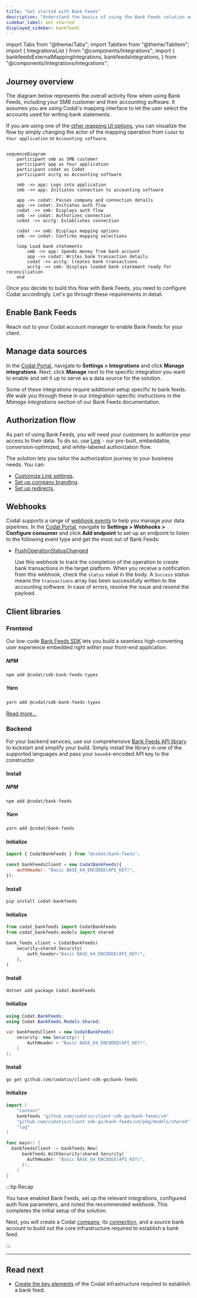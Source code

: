 ```yaml
---
title: "Get started with Bank Feeds"
description: "Understand the basics of using the Bank Feeds solution and learn how to perform the initial setup for the solution"
sidebar_label: Get started
displayed_sidebar: bankfeeds
---
```


import Tabs from "@theme/Tabs";
import TabItem from "@theme/TabItem";
import { IntegrationsList } from "@components/Integrations";
import {
  bankfeedsExternalMappingIntegrations,
  bankfeedsIntegrations,
} from "@components/Integrations/integrations";

## Journey overview

The diagram below represents the overall activity flow when using Bank Feeds, including your SMB customer and their accounting software. It assumes you are using Codat's mapping interface to let the user select the accounts used for writing bank statements.

If you are using one of the [other mapping UI options](/bank-feeds/mapping/overview), you can visualize the flow by simply changing the actor of the mapping operation from `Codat` to `Your application` or `Accounting software`.

```mermaid

sequenceDiagram
    participant smb as SMB customer
    participant app as Your application
    participant codat as Codat
    participant acctg as Accounting software

    smb ->> app: Logs into application
    smb ->> app: Initiates connection to accounting software

    app ->> codat: Passes company and connection details
    app ->> codat: Initiates auth flow
    codat ->> smb: Displays auth flow
    smb ->> codat: Authorizes connection
    codat ->> acctg: Establishes connection

    codat ->> smb: Displays mapping options
    smb ->> codat: Confirms mapping selections

    loop Load bank statements
        smb ->> app: Spends money from bank account
        app ->> codat: Writes bank transaction details
        codat ->> acctg: Creates bank transactions
        acctg ->> smb: Displays loaded bank statement ready for reconciliation
    end

```

Once you decide to build this flow with Bank Feeds, you need to configure Codat accordingly. Let's go through these requirements in detail.

## Enable Bank Feeds

Reach out to your Codat account manager to enable Bank Feeds for your client.

## Manage data sources

In the <a href="https://app.codat.io" target="_blank">Codat Portal</a>, navigate to **Settings > Integrations** and click **Manage integrations**. Next, click **Manage** next to the specific integration you want to enable and set it up to serve as a data source for the solution.

<IntegrationsList integrations={bankfeedsIntegrations} />

Some of these integrations require additional setup specific to bank feeds. We walk you through these in our integration-specific instructions in the _Manage integrations_ section of our Bank Feeds documentation.

## Authorization flow

As part of using Bank Feeds, you will need your customers to authorize your access to their data. To do so, use [Link](/auth-flow/authorize-embedded-link) - our pre-built, embeddable, conversion-optimized, and white-labeled authorization flow.

The solution lets you tailor the authorization journey to your business needs. You can:

- [Customize Link settings](/auth-flow/customize/customize-link).
- [Set up company branding](/auth-flow/customize/branding).
- [Set up redirects](/auth-flow/customize/set-up-redirects).

## Webhooks

Codat supports a range of [webhook events](/using-the-api/webhooks/event-types) to help you manage your data pipelines. In the <a href="https://app.codat.io" target="_blank">Codat Portal</a>, navigate to **Settings > Webhooks > Configure consumer** and click **Add endpoint** to set up an endpoint to listen to the following event type and get the most out of Bank Feeds:

- [PushOperationStatusChanged](/using-the-api/webhooks/event-types)

  Use this webhook to track the completion of the operation to create bank transactions in the target platform. When you receive a notification from this webhook, check the `status` value in the body. A `Success` status means the `transactions` array has been successfully written to the accounting software. In case of errors, resolve the issue and resend the payload.

## Client libraries

### Frontend

Our low-code [Bank Feeds SDK](/bank-feeds/create-account) lets you build a seamless high-converting user experience embedded right within your front-end application.

##### NPM

```sh
npm add @codat/sdk-bank-feeds-types
```

##### Yarn

```sh
yarn add @codat/sdk-bank-feeds-types
```

[Read more...](/bank-feeds/bank-feeds-sdk)

### Backend

For your backend services, use our comprehensive [Bank Feeds API library](/get-started/libraries) to kickstart and simplify your build. Simply install the library in one of the supported languages and pass your `base64`-encoded API key to the constructor.

<Tabs groupId="language">

<TabItem value="nodejs" label="TypeScript">

#### Install

##### NPM

```sh
npm add @codat/bank-feeds
```

##### Yarn

```sh
yarn add @codat/bank-feeds
```

#### Initialize

```javascript
import { CodatBankFeeds } from "@codat/bank-feeds";

const bankFeedsClient = new CodatBankFeeds({
    authHeader: "Basic BASE_64_ENCODED(API_KEY)",
});
```

</TabItem>

<TabItem value="python" label="Python">

#### Install

```sh
pip install codat-bankfeeds
```

#### Initialize

```python
from codat_bankfeeds import CodatBankFeeds
from codat_bankfeeds.models import shared

bank_feeds_client = CodatBankFeeds(
    security=shared.Security(
        auth_header="Basic BASE_64_ENCODED(API_KEY)",
    ),
)
```

</TabItem>

<TabItem value="csharp" label="C#">

#### Install

```sh
dotnet add package Codat.BankFeeds
```

#### Initialize

```csharp
using Codat.BankFeeds;
using Codat.BankFeeds.Models.Shared;

var bankFeedsClient = new CodatBankFeeds(
    security: new Security() {
        AuthHeader = "Basic BASE_64_ENCODED(API_KEY)",
    }
);
```

</TabItem>

<TabItem value="go" label="Go">

#### Install

```sh
go get github.com/codatio/client-sdk-go/bank-feeds
```

#### Initialize

```go
import (
	"context"
	bankfeeds "github.com/codatio/client-sdk-go/bank-feeds/v4"
	"github.com/codatio/client-sdk-go/bank-feeds/v4/pkg/models/shared"
	"log"
)

func main() {
  bankfeedsClient := bankfeeds.New(
      bankfeeds.WithSecurity(shared.Security{
        AuthHeader: "Basic BASE_64_ENCODED(API_KEY)",
      }),
    )
}

```

</TabItem>

</Tabs>

:::tip Recap

You have enabled Bank Feeds, set up the relevant integrations, configured auth flow parameters, and noted the recommended webhook. This completes the initial setup of the solution.

Next, you will create a Codat [company](../terms/company), its [connection](../terms/connection), and a source bank account to build out the core infrastructure required to establish a bank feed.

:::

---

## Read next

- [Create the key elements](/bank-feeds/create-account) of the Codat infrastructure required to establish a bank feed.
